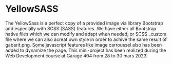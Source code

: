 # YellowSASS

The YellowSass is a perfect copy of a provided image via library Bootstrap and especially with SCSS (SASS) features. We have either all Bootstrap native files which we can modify and adapt when needed, or SCSS _custom file where we can also acreat own style in order to achive the same result of gabarit.png. Some javascript features like image carroussel also has been added to dynamize the page. This mini-project has been realized during the Web Development course at Garage 404 from 28 to 30 mars 2023.
